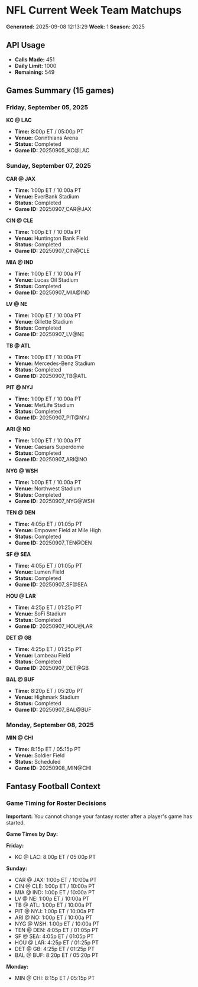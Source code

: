 # NFL Current Week Team Matchups
**Generated:** 2025-09-08 12:13:29
**Week:** 1
**Season:** 2025

## API Usage
- **Calls Made:** 451
- **Daily Limit:** 1000
- **Remaining:** 549

## Games Summary (15 games)

### Friday, September 05, 2025

**KC @ LAC**
- **Time:** 8:00p ET / 05:00p PT
- **Venue:** Corinthians Arena
- **Status:** Completed
- **Game ID:** 20250905_KC@LAC

### Sunday, September 07, 2025

**CAR @ JAX**
- **Time:** 1:00p ET / 10:00a PT
- **Venue:** EverBank Stadium
- **Status:** Completed
- **Game ID:** 20250907_CAR@JAX

**CIN @ CLE**
- **Time:** 1:00p ET / 10:00a PT
- **Venue:** Huntington Bank Field
- **Status:** Completed
- **Game ID:** 20250907_CIN@CLE

**MIA @ IND**
- **Time:** 1:00p ET / 10:00a PT
- **Venue:** Lucas Oil Stadium
- **Status:** Completed
- **Game ID:** 20250907_MIA@IND

**LV @ NE**
- **Time:** 1:00p ET / 10:00a PT
- **Venue:** Gillette Stadium
- **Status:** Completed
- **Game ID:** 20250907_LV@NE

**TB @ ATL**
- **Time:** 1:00p ET / 10:00a PT
- **Venue:** Mercedes-Benz Stadium
- **Status:** Completed
- **Game ID:** 20250907_TB@ATL

**PIT @ NYJ**
- **Time:** 1:00p ET / 10:00a PT
- **Venue:** MetLife Stadium
- **Status:** Completed
- **Game ID:** 20250907_PIT@NYJ

**ARI @ NO**
- **Time:** 1:00p ET / 10:00a PT
- **Venue:** Caesars Superdome
- **Status:** Completed
- **Game ID:** 20250907_ARI@NO

**NYG @ WSH**
- **Time:** 1:00p ET / 10:00a PT
- **Venue:** Northwest Stadium
- **Status:** Completed
- **Game ID:** 20250907_NYG@WSH

**TEN @ DEN**
- **Time:** 4:05p ET / 01:05p PT
- **Venue:** Empower Field at Mile High
- **Status:** Completed
- **Game ID:** 20250907_TEN@DEN

**SF @ SEA**
- **Time:** 4:05p ET / 01:05p PT
- **Venue:** Lumen Field
- **Status:** Completed
- **Game ID:** 20250907_SF@SEA

**HOU @ LAR**
- **Time:** 4:25p ET / 01:25p PT
- **Venue:** SoFi Stadium
- **Status:** Completed
- **Game ID:** 20250907_HOU@LAR

**DET @ GB**
- **Time:** 4:25p ET / 01:25p PT
- **Venue:** Lambeau Field
- **Status:** Completed
- **Game ID:** 20250907_DET@GB

**BAL @ BUF**
- **Time:** 8:20p ET / 05:20p PT
- **Venue:** Highmark Stadium
- **Status:** Completed
- **Game ID:** 20250907_BAL@BUF

### Monday, September 08, 2025

**MIN @ CHI**
- **Time:** 8:15p ET / 05:15p PT
- **Venue:** Soldier Field
- **Status:** Scheduled
- **Game ID:** 20250908_MIN@CHI

## Fantasy Football Context

### Game Timing for Roster Decisions

**Important:** You cannot change your fantasy roster after a player's game has started.

**Game Times by Day:**

**Friday:**
- KC @ LAC: 8:00p ET / 05:00p PT

**Sunday:**
- CAR @ JAX: 1:00p ET / 10:00a PT
- CIN @ CLE: 1:00p ET / 10:00a PT
- MIA @ IND: 1:00p ET / 10:00a PT
- LV @ NE: 1:00p ET / 10:00a PT
- TB @ ATL: 1:00p ET / 10:00a PT
- PIT @ NYJ: 1:00p ET / 10:00a PT
- ARI @ NO: 1:00p ET / 10:00a PT
- NYG @ WSH: 1:00p ET / 10:00a PT
- TEN @ DEN: 4:05p ET / 01:05p PT
- SF @ SEA: 4:05p ET / 01:05p PT
- HOU @ LAR: 4:25p ET / 01:25p PT
- DET @ GB: 4:25p ET / 01:25p PT
- BAL @ BUF: 8:20p ET / 05:20p PT

**Monday:**
- MIN @ CHI: 8:15p ET / 05:15p PT
